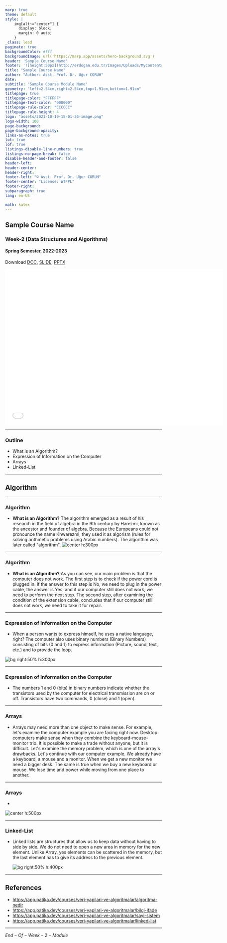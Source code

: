 ```yaml
---
marp: true
theme: default
style: |
    img[alt~="center"] {
      display: block;
      margin: 0 auto;
    }
_class: lead
paginate: true
backgroundColor: #fff
backgroundImage: url('https://marp.app/assets/hero-background.svg')
header: 'Sample Course Name'
footer: '![height:50px](http://erdogan.edu.tr/Images/Uploads/MyContents/L_379-20170718142719217230.jpg) RTEU CE204 Week-2'
title: "Sample Course Name"
author: "Author: Asst. Prof. Dr. Uğur CORUH"
date:
subtitle: "Sample Course Module Name"
geometry: "left=2.54cm,right=2.54cm,top=1.91cm,bottom=1.91cm"
titlepage: true
titlepage-color: "FFFFFF"
titlepage-text-color: "000000"
titlepage-rule-color: "CCCCCC"
titlepage-rule-height: 4
logo: "assets/2021-10-19-15-01-36-image.png"
logo-width: 100 
page-background:
page-background-opacity:
links-as-notes: true
lot: true
lof: true
listings-disable-line-numbers: true
listings-no-page-break: false
disable-header-and-footer: false
header-left:
header-center:
header-right:
footer-left: "© Asst. Prof. Dr. Uğur CORUH"
footer-center: "License: WTFPL"
footer-right:
subparagraph: true
lang: en-US 

math: katex
---
```


<!-- _backgroundColor: aquq -->

<!-- _color: green -->

<!-- paginate: false -->

## Sample Course Name

### Week-2 (Data Structures and Algorithms)

#### Spring Semester, 2022-2023

Download [DOC](week-2.en.md_doc.pdf), [SLIDE](week-2.en.md_slide.pdf), [PPTX](week-2.en.md_slide.pptx)

<iframe width=700, height=500 frameBorder=0 src="../week-2.en.md_slide.html"></iframe>

---

<!-- paginate: true -->

### Outline

- What is an Algorithm?
- Expression of Information on the Computer
- Arrays
- Linked-List

---

## **Algorithm**

---

### Algorithm

- **What is an Algorithm?**
  The algorithm emerged as a result of his research in the field of algebra in the 9th century by Harezmi, known as the ancestor and founder of algebra. Because the Europeans could not pronounce the name Khwarezmi, they used it as algorism (rules for solving arithmetic problems using Arabic numbers). The algorithm was later called "algorithm".
  ![center h:300px](assets/Algoritma.png)

---

### Algorithm

- **What is an Algorithm?**
  As you can see, our main problem is that the computer does not work. The first step is to check if the power cord is plugged in. If the answer to this step is No, we need to plug in the power cable, the answer is Yes, and if our computer still does not work, we need to perform the next step. The second step, after examining the condition of the extension cable, concludes that if our computer still does not work, we need to take it for repair.

---

### Expression of Information on the Computer

- 
   When a person wants to express himself, he uses a native language, right? The computer also uses binary numbers (Binary Numbers) consisting of bits (0 and 1) to express information (Picture, sound, text, etc.) and to provide the loop.

![bg right:50% h:300px](assets/Binary.jpg)

---

### Expression of Information on the Computer

- 
   The numbers 1 and 0 (bits) in binary numbers indicate whether the transistors used by the computer for electrical transmission are on or off. Transistors have two commands, 0 (close) and 1 (open).

---

### Arrays

- 
   Arrays may need more than one object to make sense. For example, let's examine the computer example you are facing right now. Desktop computers make sense when they combine the keyboard-mouse-monitor trio. It is possible to make a trade without anyone, but it is difficult.
   Let's examine the memory problem, which is one of the array's drawbacks. Let's continue with our computer example. We already have a keyboard, a mouse and a monitor. When we get a new monitor we need a bigger desk. The same is true when we buy a new keyboard or mouse. We lose time and power while moving from one place to another.

---

### Arrays

- 
![center h:500px](assets/remove-duplicates-from-array-image1.png)

---

### Linked-List

- 
   Linked lists are structures that allow us to keep data without having to side by side. We do not need to open a new area in memory for the new element. Unlike Array, yes elements can be scattered in the memory, but the last element has to give its address to the previous element.
   
   ![bg right:50% h:400px](assets/linked-list.png)

---

## References

- https://app.patika.dev/courses/veri-yapilari-ve-algoritmalar/algoritma-nedir
- https://app.patika.dev/courses/veri-yapilari-ve-algoritmalar/bilgi-ifade
- https://app.patika.dev/courses/veri-yapilari-ve-algoritmalar/sayi-sistem
- https://app.patika.dev/courses/veri-yapilari-ve-algoritmalar/linked-list


---

$End-Of-Week-2-Module$
